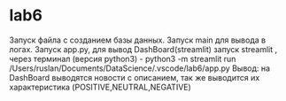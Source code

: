 # lab6
Запуск файла с созданием базы данных.
Запуск main для вывода в логах.
Запуск app.py, для вывод DashBoard(streamlit)
запуск streamlit , через терминал (версия python3) - python3 -m streamlit run /Users/ruslan/Documents/DataScience/.vscode/lab6/app.py 
Вывод: на DashBoard выводятся новости с описанием, так же выводится их характеристика (POSITIVE,NEUTRAL,NEGATIVE)
